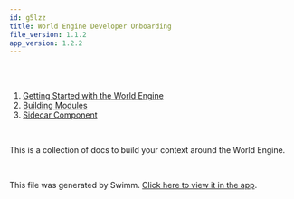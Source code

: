 ```yaml
---
id: g5lzz
title: World Engine Developer Onboarding
file_version: 1.1.2
app_version: 1.2.2
---
```


<!-- Intro - Do not remove this comment -->
<br/>

<br/>

<!-- Steps - Do not remove this comment -->
1. [Getting Started with the World Engine](getting-started-with-the-world-engine.vxfu2.sw.md)
2. [Building Modules](building-modules.eugny.sw.md)
3. [Sidecar Component](sidecar-component.6rosv.sw.md)


<br/>

<!-- Summary - Do not remove this comment -->
This is a collection of docs to build your context around the World Engine.

<br/>

This file was generated by Swimm. [Click here to view it in the app](https://app.swimm.io/repos/Z2l0aHViJTNBJTNBd29ybGQtZW5naW5lJTNBJTNBQXJndXMtTGFicw==/playlists/g5lzz).
